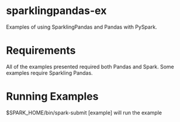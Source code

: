 sparklingpandas-ex
==================

Examples of using SparklingPandas and Pandas with PySpark.

Requirements
==
All of the examples presented required both Pandas and Spark. Some examples require Sparkling Pandas.

Running Examples
==
$SPARK_HOME/bin/spark-submit [example] will run the example
